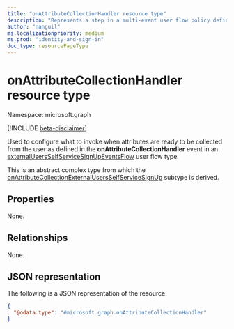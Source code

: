 ```yaml
---
title: "onAttributeCollectionHandler resource type"
description: "Represents a step in a multi-event user flow policy defining what happens when attributes are ready to be collected from the user."
author: "nanguil"
ms.localizationpriority: medium
ms.prod: "identity-and-sign-in"
doc_type: resourcePageType
---
```


# onAttributeCollectionHandler resource type

Namespace: microsoft.graph

[!INCLUDE [beta-disclaimer](../../includes/beta-disclaimer.md)]

Used to configure what to invoke when attributes are ready to be collected from the user as defined in the **onAttributeCollectionHandler** event in an [externalUsersSelfServiceSignUpEventsFlow](externalUsersSelfServiceSignUpEventsFlow.md) user flow type.

This is an abstract complex type from which the [onAttributeCollectionExternalUsersSelfServiceSignUp](../resources/onattributecollectionexternalusersselfservicesignup.md) subtype is derived.

## Properties

None.

## Relationships
None.

## JSON representation
The following is a JSON representation of the resource.
<!-- {
  "blockType": "resource",
  "@odata.type": "microsoft.graph.onAttributeCollectionHandler"
}
-->
``` json
{
  "@odata.type": "#microsoft.graph.onAttributeCollectionHandler"
}
```

